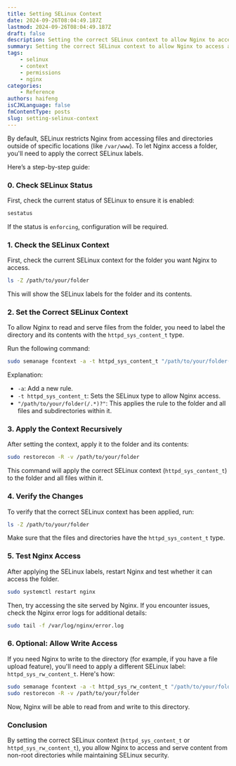 ```yaml
---
title: Setting SELinux Context
date: 2024-09-26T08:04:49.187Z
lastmod: 2024-09-26T08:04:49.187Z
draft: false
description: Setting the correct SELinux context to allow Nginx to access and serve content from non-root directories while maintaining SELinux security.
summary: Setting the correct SELinux context to allow Nginx to access and serve content from non-root directories while maintaining SELinux security.
tags:
    - selinux
    - context
    - permissions
    - nginx
categories:
    - Reference
authors: haifeng
isCJKLanguage: false
fmContentType: posts
slug: setting-selinux-context
---
```

By default, SELinux restricts Nginx from accessing files and directories outside of specific locations (like `/var/www`). To let Nginx access a folder, you'll need to apply the correct SELinux labels.

Here’s a step-by-step guide:

### 0. **Check SELinux Status**

First, check the current status of SELinux to ensure it is enabled:

```bash
sestatus
```

If the status is `enforcing`, configuration will be required.

### 1. **Check the SELinux Context**

First, check the current SELinux context for the folder you want Nginx to access.

```bash
ls -Z /path/to/your/folder
```

This will show the SELinux labels for the folder and its contents.

### 2. **Set the Correct SELinux Context**

To allow Nginx to read and serve files from the folder, you need to label the directory and its contents with the `httpd_sys_content_t` type.

Run the following command:

```bash
sudo semanage fcontext -a -t httpd_sys_content_t "/path/to/your/folder(/.*)?"
```

Explanation:

- `-a`: Add a new rule.
- `-t httpd_sys_content_t`: Sets the SELinux type to allow Nginx access.
- `"/path/to/your/folder(/.*)?"`: This applies the rule to the folder and all files and subdirectories within it.

### 3. **Apply the Context Recursively**

After setting the context, apply it to the folder and its contents:

```bash
sudo restorecon -R -v /path/to/your/folder
```

This command will apply the correct SELinux context (`httpd_sys_content_t`) to the folder and all files within it.

### 4. **Verify the Changes**

To verify that the correct SELinux context has been applied, run:

```bash
ls -Z /path/to/your/folder
```

Make sure that the files and directories have the `httpd_sys_content_t` type.

### 5. **Test Nginx Access**

After applying the SELinux labels, restart Nginx and test whether it can access the folder.

```bash
sudo systemctl restart nginx
```

Then, try accessing the site served by Nginx. If you encounter issues, check the Nginx error logs for additional details:

```bash
sudo tail -f /var/log/nginx/error.log
```

### 6. **Optional: Allow Write Access**

If you need Nginx to write to the directory (for example, if you have a file upload feature), you'll need to apply a different SELinux label: `httpd_sys_rw_content_t`. Here's how:

```bash
sudo semanage fcontext -a -t httpd_sys_rw_content_t "/path/to/your/folder(/.*)?"
sudo restorecon -R -v /path/to/your/folder
```

Now, Nginx will be able to read from and write to this directory.

### **Conclusion**

By setting the correct SELinux context (`httpd_sys_content_t` or `httpd_sys_rw_content_t`), you allow Nginx to access and serve content from non-root directories while maintaining SELinux security.
